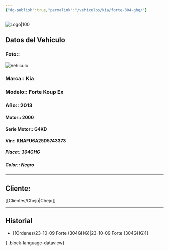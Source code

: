 ```yaml
---
{"dg-publish":true,"permalink":"/vehiculos/kia/forte-304-ghg/"}
---
```


![Logo|100](http://drive.google.com/uc?export=view&id=137fl3TIZ0-PU8b-Pt0bsjclwHub_u78G)

## Datos del Vehículo 
### Foto:: 
![Vehículo](http://drive.google.com/uc?export=view&id=1pZB_UH5MX1T-sZN58U1DaGTnQwqYF7Fk)

### Marca:: Kia 
### Modelo:: Forte Koup Ex
### Año:: 2013
#### Motor:: 2000
#### Serie Motor:: G4KD
#### Vin:: KNAFU6A25D5743373
##### Placa:: 304GHG
##### Color:: Negro
---

## Cliente:

[[Clientes/Chejo\|Chejo]]

---

## Historial

- [[Órdenes/23-10-09 Forte (304GHG)\|23-10-09 Forte (304GHG)]]

{ .block-language-dataview} 
